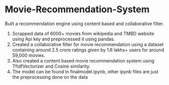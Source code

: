 # Movie-Recommendation-System
Built a recommendation engine using content based and collaborative filter.

1. Scrapped data of 6000+ movies from wikipedia and TMBD website using Api key and preprocessed it using pandas.
2. Created a collaborative filter for movie recommendation using a dataset containing around 2.5 crore ratings given by
1.6 lakhs+ users for around 59,000 movies.
3. Also created a content based movie recommendation system using TfidfVectorizer and Cosine similarity.
4. The model can be found in finalmodel.ipynb, other ipynb files are just the preprocessing done on the data
